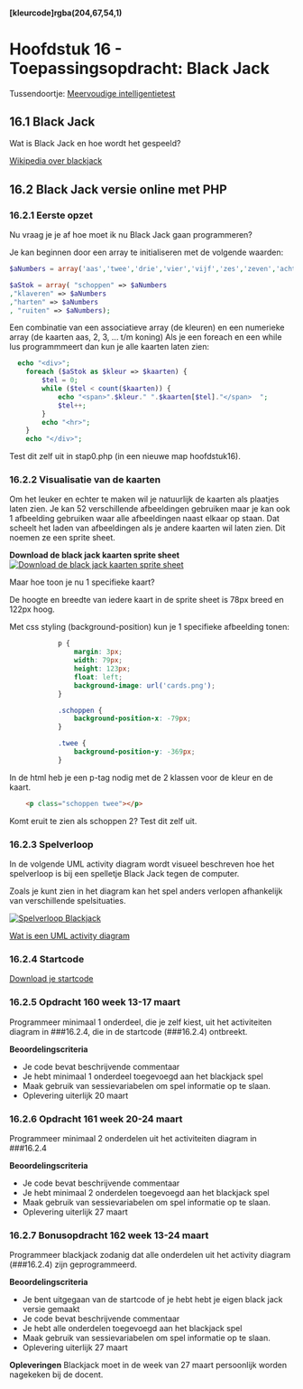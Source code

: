 #### [kleurcode]rgba(204,67,54,1)

#  Hoofdstuk 16 - Toepassingsopdracht: Black Jack 
Tussendoortje:
[Meervoudige intelligentietest](https://elo.kw1c.nl/CMS/Studie/811%20ICT-Academie/811%20VakkenInhoud/%5BB.22%20PHP%5D%20PHP/Productie/02.%20Opdrachten/Meervoudige_intelligentie_-_vragenlijst_leeg.xlsx)

## 16.1 Black Jack

Wat is Black Jack en hoe wordt het gespeeld?

[Wikipedia over blackjack](https://nl.wikipedia.org/wiki/Blackjack)

## 16.2 Black Jack versie online met PHP

### 16.2.1 Eerste opzet

Nu vraag je je af hoe moet ik nu Black Jack gaan programmeren?

Je kan beginnen door een array te initialiseren met de volgende waarden:
~~~php
$aNumbers = array('aas','twee','drie','vier','vijf','zes','zeven','acht','negen','tien','boer','vrouw','heer');

$aStok = array( "schoppen" => $aNumbers
,"klaveren" => $aNumbers
,"harten" => $aNumbers
, "ruiten" => $aNumbers);

~~~
Een combinatie van een associatieve array (de kleuren) en een numerieke array (de kaarten aas, 2, 3, ... t/m koning)
Als je een foreach en een while lus programmmeert dan kun je alle kaarten laten zien:
~~~php
  echo "<div>";
    foreach ($aStok as $kleur => $kaarten) {
        $tel = 0;
        while ($tel < count($kaarten)) {
            echo "<span>".$kleur." ".$kaarten[$tel]."</span>  ";
            $tel++;
        }
        echo "<hr>";
    }
    echo "</div>";
~~~

Test dit zelf uit in stap0.php (in een nieuwe map hoofdstuk16).

### 16.2.2 Visualisatie van de kaarten

Om het leuker en echter te maken wil je natuurlijk de kaarten als plaatjes laten zien. Je kan 52 verschillende afbeeldingen gebruiken maar je kan ook 1 afbeelding gebruiken waar alle afbeeldingen naast elkaar op staan.
Dat scheelt het laden van afbeeldingen als je andere kaarten wil laten zien. Dit noemen ze een sprite sheet.

**Download de black jack kaarten sprite sheet**
[![Download de black jack kaarten sprite sheet](https://github.com/ictacademiekw1c/opdrachten-repository/blob/master/php/p3/images/cardsx.png?raw=true)](https://github.com/ictacademiekw1c/opdrachten-repository/blob/master/php/p3/images/cards.png?raw=true)

Maar hoe toon je nu 1 specifieke kaart?

De hoogte en breedte van iedere kaart in de sprite sheet is 78px breed en 122px hoog.

Met css styling (background-position) kun je 1 specifieke afbeelding tonen:
~~~css
            p {
                margin: 3px;
                width: 79px;
                height: 123px;
                float: left;
                background-image: url('cards.png');
            }

            .schoppen {
                background-position-x: -79px;
            }

            .twee {
                background-position-y: -369px;
            }
~~~

In de html heb je een p-tag nodig met de 2 klassen voor de kleur en de kaart.

~~~html
    <p class="schoppen twee"></p>
~~~

Komt eruit te zien als schoppen 2? Test dit zelf uit.

### 16.2.3 Spelverloop 

In de volgende UML activity diagram wordt visueel beschreven hoe het spelverloop is bij een spelletje Black Jack tegen de computer.

Zoals je kunt zien in het diagram kan het spel anders verlopen afhankelijk van verschillende spelsituaties.

[![Spelverloop Blackjack](https://github.com/ictacademiekw1c/opdrachten-repository/blob/master/php/p3/images/blackjackx.png?raw=true)](https://github.com/ictacademiekw1c/opdrachten-repository/blob/master/php/p3/images/blackjack.png?raw=true) 

[Wat is een UML activity diagram](https://nl.wikipedia.org/wiki/Activiteitendiagram)

### 16.2.4 Startcode

[Download je startcode](https://gist.github.com/saebuabu/89aa96ad9fd75cb4b3a664d26bd4b879)

### 16.2.5 Opdracht 160 week 13-17 maart

Programmeer minimaal 1 onderdeel, die je zelf kiest, uit het activiteiten diagram in ###16.2.4, die in de startcode (###16.2.4) ontbreekt.

**Beoordelingscriteria**
- Je code bevat beschrijvende commentaar
- Je hebt minimaal 1 onderdeel toegevoegd aan het blackjack spel
- Maak gebruik van sessievariabelen om spel informatie op te slaan.
- Oplevering uiterlijk 20 maart

### 16.2.6 Opdracht 161 week 20-24 maart

Programmeer minimaal 2 onderdelen uit het activiteiten diagram in ###16.2.4

**Beoordelingscriteria**
- Je code bevat beschrijvende commentaar
- Je hebt minimaal 2 onderdelen toegevoegd aan het blackjack spel
- Maak gebruik van sessievariabelen om spel informatie op te slaan.
- Oplevering uiterlijk 27 maart

### 16.2.7 Bonusopdracht 162 week 13-24 maart

Programmeer blackjack zodanig dat alle onderdelen uit het activity diagram (###16.2.4) zijn geprogrammeerd.

**Beoordelingscriteria**
- Je bent uitgegaan van de startcode of je hebt hebt je eigen black jack versie gemaakt
- Je code bevat beschrijvende commentaar
- Je hebt alle onderdelen toegevoegd aan het blackjack spel
- Maak gebruik van sessievariabelen om spel informatie op te slaan.
- Oplevering uiterlijk 27 maart

**Opleveringen**
Blackjack moet in de week van 27 maart persoonlijk worden nagekeken bij de docent. 